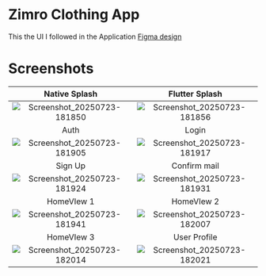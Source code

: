 # Zimro Clothing App

This the UI I followed in the Application
[Figma design](https://www.figma.com/design/wQv2q1btOzKA8UsSlWV6sh/zimro-fashion-store-UI-Kit--Community-?node-id=14-30)


# Screenshots
Native Splash             |  Flutter Splash
:-------------------------:|:-------------------------:
![Screenshot_20250723-181850](https://github.com/user-attachments/assets/672c722c-aea5-4b68-92ff-c3e553ceafc8) |  ![Screenshot_20250723-181856](https://github.com/user-attachments/assets/00600e85-ec58-4b5a-83fd-b58b0cb7ee00)
Auth            |  Login
![Screenshot_20250723-181905](https://github.com/user-attachments/assets/91f8980b-0263-491d-a3e8-b0341980cf3b) | ![Screenshot_20250723-181917](https://github.com/user-attachments/assets/4ac21ae9-db1f-46ad-a42a-b1076b369093)
Sign Up            |  Confirm mail
![Screenshot_20250723-181924](https://github.com/user-attachments/assets/30f94cda-6014-4d30-a2e7-9bcfe2dc4154) | ![Screenshot_20250723-181931](https://github.com/user-attachments/assets/934d8f5d-9365-4d3d-81d0-d7fc26004aea)
HomeVIew 1            | HomeVIew 2
![Screenshot_20250723-181941](https://github.com/user-attachments/assets/0448f31b-c18a-4d07-b30b-d8329fa043d2) | ![Screenshot_20250723-182007](https://github.com/user-attachments/assets/1cf5dc35-9a0d-442f-bd73-3f41faf99e9b)
HomeVIew 3            | User Profile
![Screenshot_20250723-182014](https://github.com/user-attachments/assets/382bc591-e2b5-45ca-b115-68501724d98a) | ![Screenshot_20250723-182021](https://github.com/user-attachments/assets/bb44f746-51be-4f2c-a35e-a61fe9f00b88)
